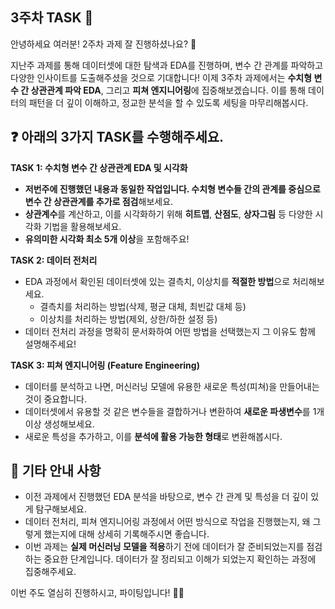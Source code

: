 ## 3주차 TASK 📢

안녕하세요 여러분! 2주차 과제 잘 진행하셨나요? 👏

지난주 과제를 통해 데이터셋에 대한 탐색과 EDA를 진행하며, 변수 간 관계를 파악하고 다양한 인사이트를 도출해주셨을 것으로 기대합니다! 이제 3주차 과제에서는 **수치형 변수 간 상관관계 파악 EDA**, 그리고 **피쳐 엔지니어링**에 집중해보겠습니다. 이를 통해 데이터의 패턴을 더 깊이 이해하고, 정교한 분석을 할 수 있도록 세팅을 마무리해봅시다.

## ❓ 아래의 3가지 TASK를 수행해주세요.

**TASK 1: 수치형 변수 간 상관관계 EDA 및 시각화**
- **저번주에 진행했던 내용과 동일한 작업입니다. 수치형 변수들 간의 관계를 중심으로 변수 간 상관관계를 추가로 점검**해보세요.
- **상관계수**를 계산하고, 이를 시각화하기 위해 **히트맵**, **산점도**, **상자그림** 등 다양한 시각화 기법을 활용해보세요.
- **유의미한 시각화 최소 5개 이상**을 포함해주요!


**TASK 2: 데이터 전처리**
- EDA 과정에서 확인된 데이터셋에 있는 결측치, 이상치를 **적절한 방법**으로 처리해보세요.
  - 결측치를 처리하는 방법(삭제, 평균 대체, 최빈값 대체 등)
  - 이상치를 처리하는 방법(제외, 상한/하한 설정 등)
- 데이터 전처리 과정을 명확히 문서화하여 어떤 방법을 선택했는지 그 이유도 함께 설명해주세요!


**TASK 3: 피쳐 엔지니어링 (Feature Engineering)**
- 데이터를 분석하고 나면, 머신러닝 모델에 유용한 새로운 특성(피쳐)을 만들어내는 것이 중요합니다.
- 데이터셋에서 유용할 것 같은 변수들을 결합하거나 변환하여 **새로운 파생변수**를 1개 이상 생성해보세요.
- 새로운 특성을 추가하고, 이를 **분석에 활용 가능한 형태**로 변환해봅시다.


## 📌 기타 안내 사항
- 이전 과제에서 진행했던 EDA 분석을 바탕으로, 변수 간 관계 및 특성을 더 깊이 있게 탐구해보세요. 
- 데이터 전처리, 피쳐 엔지니어링 과정에서 어떤 방식으로 작업을 진행했는지, 왜 그렇게 했는지에 대해 상세히 기록해주시면 좋습니다.
- 이번 과제는 **실제 머신러닝 모델을 적용**하기 전에 데이터가 잘 준비되었는지를 점검하는 중요한 단계입니다. 데이터가 잘 정리되고 이해가 되었는지 확인하는 과정에 집중해주세요.

이번 주도 열심히 진행하시고, 파이팅입니다! 💪😊

